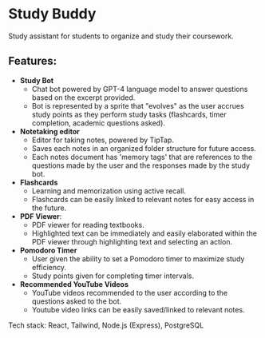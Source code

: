 # Study Buddy

Study assistant for students to organize and study their coursework.

## Features:
- **Study Bot**
  - Chat bot powered by GPT-4 language model to answer questions based on the excerpt provided.
  - Bot is represented by a sprite that "evolves" as the user accrues study points as they perform study tasks (flashcards, timer completion, academic questions asked).
- **Notetaking editor**
  - Editor for taking notes, powered by TipTap.
  - Saves each notes in an organized folder structure for future access.
  - Each notes document has 'memory tags' that are references to the questions made by the user and the responses made by the study bot.  
- **Flashcards** 
  - Learning and memorization using active recall.
  - Flashcards can be easily linked to relevant notes for easy access in the future.
- **PDF Viewer**: 
  - PDF viewer for reading textbooks.
  - Highlighted text can be immediately and easily elaborated within the PDF viewer through highlighting text and selecting an action.
- **Pomodoro Timer**
  - User given the ability to set a Pomodoro timer to maximize study efficiency.
  - Study points given for completing timer intervals.
- **Recommended YouTube Videos** 
  - YouTube videos recommended to the user according to the questions asked to the bot.
  - Youtube video links can be easily saved/linked to relevant notes. 

Tech stack: React, Tailwind, Node.js (Express), PostgreSQL